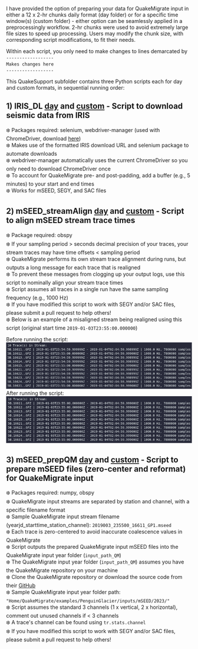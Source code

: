 I have provided the option of preparing your data for QuakeMigrate input in either a 12 x 2-hr chunks daily format (day folder) or for a specific time window(s) (custom folder) - either option can be seamlessly applied in a preprocessingly workflow. 2-hr chunks were used to avoid extremely large file sizes to speed up processing. Users may modify the chunk size, with corresponding script modifications, to fit their needs.

Within each script, you only need to make changes to lines demarcated by  
`------------------`  
`Makes changes here`  
`------------------`  

This QuakeSupport subfolder contains three Python scripts each for day and custom formats, in sequential running order:
## 1) IRIS_DL [day](https://github.com/cryoilrj/QuakeSupport/blob/main/preprocessing/day/QS_IRIS_DL_day.py) and [custom](https://github.com/cryoilrj/QuakeSupport/blob/main/preprocessing/custom/QS_IRIS_DL_custom.py) - Script to download seismic data from IRIS
:snowflake: Packages required: selenium, webdriver-manager (used with ChromeDriver, download [here](https://chromedriver.chromium.org/downloads))  
:snowflake: Makes use of the formatted IRIS download URL and selenium package to automate downloads  
:snowflake: webdriver-manager automatically uses the current ChromeDriver so you only need to download ChromeDriver once     
:snowflake: To account for QuakeMigrate pre- and post-padding, add a buffer (e.g., 5 minutes) to your start and end times  
:snowflake: Works for mSEED, SEGY, and SAC files

## 2) mSEED_streamAlign [day](https://github.com/cryoilrj/QuakeSupport/blob/main/preprocessing/day/QS_mSEED_streamAlign_day.py) and [custom](https://github.com/cryoilrj/QuakeSupport/blob/main/preprocessing/custom/QS_mSEED_streamAlign_custom.py) - Script to align mSEED stream trace times
:snowflake: Package required: obspy  
:snowflake: If your sampling period > seconds decimal precision of your traces, your stream traces may have time offsets < sampling period   
:snowflake: QuakeMigrate performs its own stream trace alignment during runs, but outputs a long message for each trace that is realigned  
:snowflake: To prevent these messages from clogging up your output logs, use this script to nominally align your stream trace times  
:snowflake: Script assumes all traces in a single run have the same sampling frequency (e.g., 1000 Hz)   
:snowflake: If you have modified this script to work with SEGY and/or SAC files, please submit a pull request to help others!  
:snowflake: Below is an example of a misaligned stream being realigned using this script (original start time `2019-01-03T23:55:00.000000`)

Before running the script:
![Screenshot of a misaligned stream](https://github.com/cryoilrj/QuakeSupport/blob/main/preprocessing/misaligned_stream.png)  
After running the script:
![Screenshot of an aligned stream](https://github.com/cryoilrj/QuakeSupport/blob/main/preprocessing/aligned_stream.png)

## 3) mSEED_prepQM [day](https://github.com/cryoilrj/QuakeSupport/blob/main/preprocessing/day/QS_mSEED_prepQM_day.py) and [custom](https://github.com/cryoilrj/QuakeSupport/blob/main/preprocessing/custom/QS_mSEED_prepQM_custom.py) - Script to prepare mSEED files (zero-center and reformat) for QuakeMigrate input  
:snowflake: Packages required: numpy, obspy  
:snowflake: QuakeMigrate input streams are separated by station and channel, with a specific filename format  
:snowflake: Sample QuakeMigrate input stream filename (yearjd_starttime_station_channel): `2019003_235500_16611_GP1.mseed`  
:snowflake: Each trace is zero-centered to avoid inaccurate coalescence values in QuakeMigrate  
:snowflake: Script outputs the prepared QuakeMigrate input mSEED files into the QuakeMigrate input year folder (`input_path_QM`)  
:snowflake: The QuakeMigrate input year folder (`input_path_QM`) assumes you have the QuakeMigrate repository on your machine  
:snowflake: Clone the QuakeMigrate repository or download the source code from their [GitHub](https://github.com/QuakeMigrate/QuakeMigrate)  
:snowflake: Sample QuakeMigrate input year folder path: `"Home/QuakeMigrate/examples/PenguinGlacier/inputs/mSEED/2023/"`  
:snowflake: Script assumes the standard 3 channels (1 x vertical, 2 x horizontal), comment out unused channels if < 3 channels  
:snowflake: A trace's channel can be found using `tr.stats.channel`  
:snowflake: If you have modified this script to work with SEGY and/or SAC files, please submit a pull request to help others!
